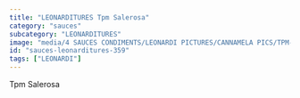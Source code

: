 ```yaml
---
title: "LEONARDITURES Tpm Salerosa"
category: "sauces"
subcategory: "LEONARDITURES"
image: "media/4 SAUCES CONDIMENTS/LEONARDI PICTURES/CANNAMELA PICS/TPM-salerosa.jpg"
id: "sauces-leonarditures-359"
tags: ["LEONARDI"]
---
```


Tpm Salerosa
